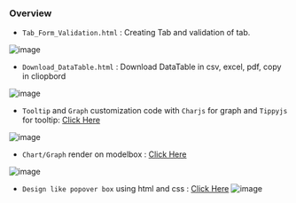 ### Overview

*  `Tab_Form_Validation.html`  : Creating Tab and validation of tab.

![image](https://user-images.githubusercontent.com/35020560/59560849-d0aa5100-9035-11e9-9b49-1b684dc90b3f.png)


*  `Download_DataTable.html`  : Download DataTable in csv, excel, pdf, copy in cliopbord 

![image](https://user-images.githubusercontent.com/35020560/59560810-5e397100-9035-11e9-8c84-e2c0f05b4186.png)


* `Tooltip` and `Graph` customization code with `Charjs` for graph and `Tippyjs` for tooltip: [Click Here](https://github.com/aherdipak/HTML-JAVASCRIPT/blob/master/TooltipAndChart.html)

![image](https://user-images.githubusercontent.com/35020560/91636110-b03c9b80-ea1b-11ea-8013-64d1899d855f.png)


* `Chart/Graph` render on modelbox : [Click Here](https://github.com/aherdipak/HTML-JAVASCRIPT/blob/master/ChartInModelBox.html)

![image](https://user-images.githubusercontent.com/35020560/91636355-7c627580-ea1d-11ea-84a2-c4810d6a75b1.png)

* `Design like popover box` using html and css : [Click Here](https://github.com/aherdipak/HTML-JAVASCRIPT/blob/master/TooltipDesign.html)
![image](https://user-images.githubusercontent.com/35020560/93974803-00e1b300-fd94-11ea-928e-8596128913c0.png)






